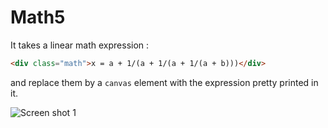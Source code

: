 # Math5

It takes a linear math expression :

```html
<div class="math">x = a + 1/(a + 1/(a + 1/(a + b)))</div>
```

and replace them by a `canvas` element with the expression pretty printed in it.

![Screen shot 1](https://raw.github.com/alaingilbert/math5/master/img.png)
